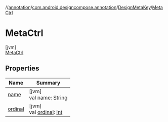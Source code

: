 //[annotation](../../../../index.md)/[com.android.designcompose.annotation](../../index.md)/[DesignMetaKey](../index.md)/[MetaCtrl](index.md)

# MetaCtrl

[jvm]\
[MetaCtrl](index.md)

## Properties

| Name | Summary |
|---|---|
| [name](../-meta-alt/index.md#-372974862%2FProperties%2F1427995742) | [jvm]<br>val [name](../-meta-alt/index.md#-372974862%2FProperties%2F1427995742): [String](https://kotlinlang.org/api/latest/jvm/stdlib/kotlin/-string/index.html) |
| [ordinal](../-meta-alt/index.md#-739389684%2FProperties%2F1427995742) | [jvm]<br>val [ordinal](../-meta-alt/index.md#-739389684%2FProperties%2F1427995742): [Int](https://kotlinlang.org/api/latest/jvm/stdlib/kotlin/-int/index.html) |
